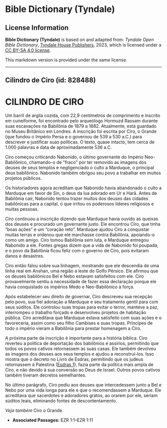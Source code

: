 # Bible Dictionary (Tyndale)

## License Information

**Bible Dictionary (Tyndale)** is based on and adapted from: _Tyndale Open Bible Dictionary_, [Tyndale House Publishers](https://tyndaleopenresources.com/), 2023, which is licensed under a [CC BY-SA 4.0 license](https://creativecommons.org/licenses/by-sa/4.0/legalcode.en).

This markdown version is provided under the same license.



--------------------------------

## Cilindro de Ciro (id: 828488)

CILINDRO DE CIRO
================

Um barril de argila cozida, com 22,9 centímetros de comprimento e inscrito em cuneiforme, foi encontrado pelo arqueólogo Hormuzd Rassam durante suas escavações na Babilônia de 1879 a 1882\. Atualmente, está guardado no Museu Britânico em Londres. A inscrição foi escrita por Ciro, o Grande (que fundou o Império Persa e o governou de 539 a 530 a.C.) para descrever e justificar suas políticas. O texto, quase intacto, tem cerca de 1\.000 palavras e data de aproximadamente 536 a.C.

Ciro começou criticando Nabonido, o último governante do Império Neo\-Babilônico, chamando\-o de "fraco" por ter removido as imagens dos deuses de seus templos e negligenciado o culto a Marduque, o principal deus babilônico. Nabonido também obrigou seu povo a trabalhar em muitos projetos públicos.

Os historiadores agora acreditam que Nabonido havia abandonado o culto a Marduque em favor de Sin, o deus da lua adorado em Ur e Harã. Antes de Babilônia cair, Nabonido tentou trazer muitos dos deuses das cidades babilônicas para a capital, o que irritou os poderosos líderes religiosos e muitas pessoas.

Ciro continuou a inscrição dizendo que Marduque havia ouvido as queixas dos deuses e procurado um governante justo. Ele encontrou Ciro, que tinha “boas ações” e um “coração reto”. Marduque ajudou Ciro a conquistar muitas terras e ordenou que ele marchasse contra Babilônia, apoiando\-o como um amigo. Ciro tomou Babilônia sem luta, e Marduque entregou Nabonido a ele. Fontes gregas dizem que a vida de Nabonido foi poupada, e o povo da Babilônia ficou feliz com o governo de Ciro, pois evitaram danos e desastres.

Ciro então falou sobre sua linhagem, mostrando que ele descendia de uma linha real em Anshan, uma região a leste do Golfo Pérsico. Ele afirmou que os deuses babilônicos Bel e Nebo estavam satisfeitos com ele. Ciro provavelmente sentiu a necessidade de fazer essa declaração porque ele havia conquistado os impérios Medo e Neo\-Babilônico à força.

Após estabelecer seu direito de governar, Ciro descreveu sua recepção pelo povo, sua fiel adoração a Marduque e seu tratamento gentil para com seus súditos. Ele controlou suas tropas para evitar o terror, manteve a paz, interrompeu o trabalho forçado e desenvolveu projetos de habitação pública. Ciro acreditava que Marduque estava satisfeito com suas ações e o favoreceria, assim como seu filho Cambises e suas tropas. Príncipes de todo o império vieram a Babilônia para prestar homenagem a Ciro.

A próxima parte da inscrição é importante para a história bíblica. Ciro reverteu a política de deportação dos babilônios e assírios, permitindo que todos os povos cativos retornassem às suas casas. Ele também devolveu as imagens dos deuses aos seus templos e ajudou a reconstruí\-los. Isso mostra que o decreto no Livro de Esdras, permitindo que os judeus retornassem à Palestina ([Esdras 1](https://ref.ly/Ezra1:1-Ezra1:11)), fazia parte da política mais ampla de Ciro, e não devido à sua conversão ao Deus de Israel. Outros povos cativos também tiveram decretos semelhantes.

No último parágrafo, Ciro pediu aos deuses que intercedessem junto a Bel e Nebo por uma vida longa para ele e que o recomendassem a Marduque. Ele acreditava que sacerdotes e adoradores gratos, ao orarem por ele, seriam súditos leais, eliminando fontes de descontentamento.

*Veja também* Ciro o Grande.

* **Associated Passages:** EZR 1:1–EZR 1:11

